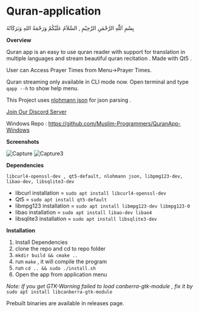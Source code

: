 # Quran-application

بِسْمِ ٱللّٰهِ الرَّحْمٰنِ الرَّحِيْمِ ,
السَّلاَمُ عَلَيْكُمْ وَرَحْمَةُ اللهِ وَبَرَكَاتُهُ

**Overview**

Quran app is an easy to use quran reader with support for translation in multiple languages and stream beautiful quran recitation . Made with Qt5 .

User can Access Prayer Times from Menu->Prayer Times.

Quran streaming only available in CLI mode now. Open terminal and type `qapp --h` to show help menu. 

This Project uses [nlohmann json](https://github.com/nlohmann/json) for json parsing .

[Join Our Discord Server](https://discord.gg/7cnWVc8qgb)

Windows Repo : https://github.com/Muslim-Programmers/QuranApp-Windows

**Screenshots**

![Capture](https://user-images.githubusercontent.com/77830098/107389136-8637eb00-6b1c-11eb-8450-880c250b0bf2.PNG)
![Capture3](https://user-images.githubusercontent.com/77830098/107389156-8c2dcc00-6b1c-11eb-9b14-e6ed234611fb.PNG)

**Dependencies**

`libcurl4-openssl-dev , qt5-default, nlohmann json, libpmg123-dev, libao-dev, libsqlite3-dev`
* libcurl installation = `sudo apt install libcurl4-openssl-dev`
* Qt5 = `sudo apt install qt5-default`
* libmpg123 installation = `sudo apt install libmpg123-dev libmpg123-0`
* libao installation = `sudo apt install libao-dev libao4`
* libsqlite3 installation = `sudo apt install libsqlite3-dev`

**Installation**

1. Install Dependencies
2. clone the repo and cd to repo folder
3. `mkdir build && cmake ..`
4. run `make` , it will compile the program
5. run `cd .. && sudo ./install.sh`
6. Open the app from application menu 

*Note: If you get GTK-Warning failed to load canberra-gtk-module , fix it by*
`sudo apt install libcanberra-gtk-module`

Prebuilt binaries are available in releases page.
